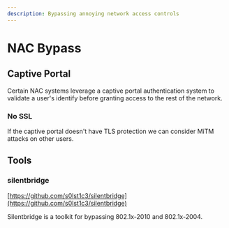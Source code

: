 ```yaml
---
description: Bypassing annoying network access controls
---
```


# NAC Bypass

## Captive Portal

Certain NAC systems leverage a captive portal authentication system to validate a user's identify before granting access to the rest of the network.

### No SSL

If the captive portal doesn't have TLS protection we can consider MiTM attacks on other users.



## Tools

### silentbridge

[https://github.com/s0lst1c3/silentbridge](https://github.com/s0lst1c3/silentbridge)

Silentbridge is a toolkit for bypassing 802.1x-2010 and 802.1x-2004.

